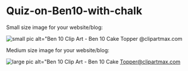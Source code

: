 # Quiz-on-Ben10-with-chalk

Small size image for your website/blog:

![small pic](https://www.clipartmax.com/png/small/17-171171_ben-10-clip-art-ben-10-cake-topper.png)
alt="Ben 10 Clip Art - Ben 10 Cake Topper @clipartmax.com

Medium size image for your website/blog:

![large pic](https://www.clipartmax.com/png/middle/17-171171_ben-10-clip-art-ben-10-cake-topper.png)
alt="Ben 10 Clip Art - Ben 10 Cake Topper@clipartmax.com
